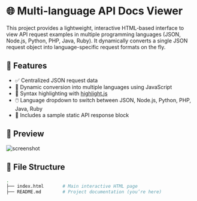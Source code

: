 # 🌐 Multi-language API Docs Viewer

This project provides a lightweight, interactive HTML-based interface to view API request examples in multiple programming languages (JSON, Node.js, Python, PHP, Java, Ruby). It dynamically converts a single JSON request object into language-specific request formats on the fly.

## 🚀 Features

- ✅ Centralized JSON request data
- 🔄 Dynamic conversion into multiple languages using JavaScript
- 🌈 Syntax highlighting with [highlight.js](https://highlightjs.org/)
- 🖱️ Language dropdown to switch between JSON, Node.js, Python, PHP, Java, Ruby
- 📜 Includes a sample static API response block

## 📸 Preview

![screenshot](./screenshot.png) <!-- Add screenshot if available -->

## 📁 File Structure

```bash
.
├── index.html       # Main interactive HTML page
├── README.md        # Project documentation (you’re here)
